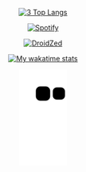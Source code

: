 <div align="center">
    
[![3 Top Langs](https://github-readme-stats-r8du3nvuw-droidzed.vercel.app/api/top-langs/?username=droidzed&theme=midnight-purple&langs_count=20&layout=compact&count_private=true)](https://github.com/anuraghazra/github-readme-stats)

[![Spotify](https://novatorem-8vrkbcul1-droidzed.vercel.app/api/spotify)](https://open.spotify.com/user/9jib0d4osau56gxt26y8oca6h)

[![DroidZed](https://github-readme-stats-r8du3nvuw-droidzed.vercel.app/api?username=droidzed&show_icons=true&theme=midnight-purple&include_all_commits=true&custom_title=DroidZed&count_private=true)](https://github.com/anuraghazra/github-readme-stats)
  
[![My wakatime stats](https://github-readme-stats-r8du3nvuw-droidzed.vercel.app/api/wakatime?username=DroidZed&theme=midnight-purple)](https://github.com/anuraghazra/github-readme-stats)
  
![Snake animation](https://raw.githubusercontent.com/rafaballerini/rafaballerini/output/github-contribution-grid-snake.svg)
    
</div>
